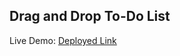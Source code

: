 ## Drag and Drop To-Do List

Live Demo: [Deployed Link](https://drag-and-drop-two-ecru.vercel.app/)
